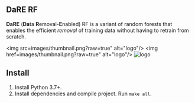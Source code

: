 DaRE RF
---

**DaRE** (**Da**ta **R**emoval-**E**nabled) RF is a variant of random forests that enables the efficient _removal_ of training data without having to retrain from scratch.

<img src=images/thumbnail.png?raw=true" alt="logo"/>
<img href=images/thumbnail.png?raw=true" alt="logo"/>
![logo](images/thumbnail)

Install
---
1. Install Python 3.7+.
1. Install dependencies and compile project. Run `make all`.

<!--Paper
---
For further details please refer to the paper: [Machine Unlearning for Random Forests](https://arxiv.org/abs/2009.05567).

```
@article{brophy2021,
  title={Machine Unlearning for Random Forests},
  author={Brophy, Jonathan and Lowd, Daniel},
  journal={arXiv preprint arXiv:2009.05567},
  year={2021}
}
```-->